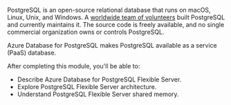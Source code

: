 PostgreSQL is an open-source relational database that runs on macOS, Linux, Unix, and Windows. A [worldwide team of volunteers](https://www.postgresql.org/community/contributors/) built PostgreSQL and currently maintains it. The source code is freely available, and no single commercial organization owns or controls PostgreSQL.

Azure Database for PostgreSQL makes PostgreSQL available as a service (PaaS) database. 

After completing this module, you'll be able to:

- Describe Azure Database for PostgreSQL Flexible Server.
- Explore PostgreSQL Flexible Server architecture.
- Understand PostgreSQL Flexible Server shared memory.
